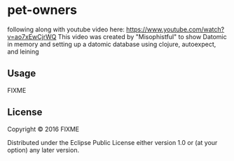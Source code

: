 # pet-owners

following along with youtube video here: https://www.youtube.com/watch?v=ao7xEwCjrWQ
This video was created by "Misophistful" to show Datomic in memory and setting up a datomic database using clojure, autoexpect, and leining

## Usage

FIXME

## License

Copyright © 2016 FIXME

Distributed under the Eclipse Public License either version 1.0 or (at
your option) any later version.

